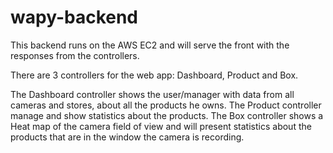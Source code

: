 # wapy-backend

This backend runs on the AWS EC2 and will serve the front with the responses from the controllers.

There are 3 controllers for the web app: Dashboard, Product and Box.

The Dashboard controller shows the user/manager with data from all cameras and stores, about all the products he owns.
The Product controller manage and show statistics about the products.
The Box controller shows a Heat map of the camera field of view and will present statistics about the products that
are in the window the camera is recording.